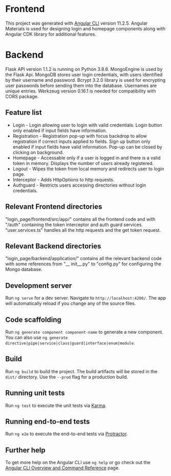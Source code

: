 # Frontend

This project was generated with [Angular CLI](https://github.com/angular/angular-cli) version 11.2.5. Angular Materials is used for designing login and homepage components along with Angular CDK library for additional features.

# Backend

Flask API version 1.1.2 is running on Python 3.8.6. MongoEngine is used by the Flask Api. MongoDB stores user login credentials, with users identified by their username and password. Bcrypt 3.2.0 library is used for encrypting user passwords before sending them into the database. Usernames are unique entries. Werkzeug version 0.16.1 is needed for compatibility with CORS package.

## Feature list

+ Login - Login allowing user to login with valid credentials. Login button only enabled if input fields have information.
+ Registration - Registration pop-up with focus backdrop to allow registration if correct inputs applied to fields. Sign up button only enabled if input fields have valid                information. Pop-up can be closed by clicking on background.
+ Homepage - Accessable only if a user is logged in and there is a valid token in memory. Displays the number of users already registered.
+ Logout - Wipes the token from local memory and redirects user to login page.
+ Interceptor - Adds HttpOptions to http requests. 
+ Authguard - Restricts users accessing directories without login credentials.

## Relevant Frontend directories
"login_page/frontend/src/app/" contains all the frontend code and with "/auth" containing the token interceptor and auth guard services.
"user.services.ts" handles all the http requests and the get token request.

## Relevant Backend directories
"login_page/backend/application/" contains all the relevant backend code with some references from "__ init__.py" to "config.py" for configuring the Mongo database.

## Development server

Run `ng serve` for a dev server. Navigate to `http://localhost:4200/`. The app will automatically reload if you change any of the source files.

## Code scaffolding

Run `ng generate component component-name` to generate a new component. You can also use `ng generate directive|pipe|service|class|guard|interface|enum|module`.

## Build

Run `ng build` to build the project. The build artifacts will be stored in the `dist/` directory. Use the `--prod` flag for a production build.

## Running unit tests

Run `ng test` to execute the unit tests via [Karma](https://karma-runner.github.io).

## Running end-to-end tests

Run `ng e2e` to execute the end-to-end tests via [Protractor](http://www.protractortest.org/).

## Further help

To get more help on the Angular CLI use `ng help` or go check out the [Angular CLI Overview and Command Reference](https://angular.io/cli) page.
